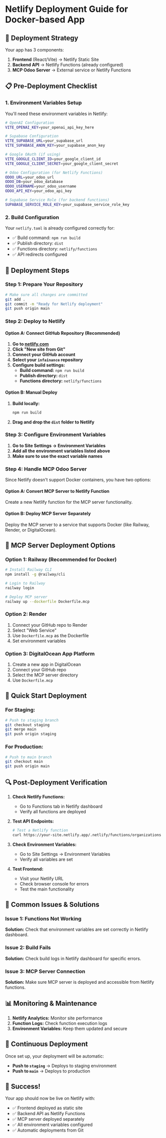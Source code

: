 # Netlify Deployment Guide for Docker-based App

## 🚀 **Deployment Strategy**

Your app has 3 components:
1. **Frontend** (React/Vite) → Netlify Static Site
2. **Backend API** → Netlify Functions (already configured)
3. **MCP Odoo Server** → External service or Netlify Functions

## 📋 **Pre-Deployment Checklist**

### 1. Environment Variables Setup
You'll need these environment variables in Netlify:

```bash
# OpenAI Configuration
VITE_OPENAI_KEY=your_openai_api_key_here

# Supabase Configuration  
VITE_SUPABASE_URL=your_supabase_url
VITE_SUPABASE_ANON_KEY=your_supabase_anon_key

# Google OAuth (if using)
VITE_GOOGLE_CLIENT_ID=your_google_client_id
VITE_GOOGLE_CLIENT_SECRET=your_google_client_secret

# Odoo Configuration (for Netlify Functions)
ODOO_URL=your_odoo_url
ODOO_DB=your_odoo_database
ODOO_USERNAME=your_odoo_username
ODOO_API_KEY=your_odoo_api_key

# Supabase Service Role (for backend functions)
SUPABASE_SERVICE_ROLE_KEY=your_supabase_service_role_key
```

### 2. Build Configuration
Your `netlify.toml` is already configured correctly for:
- ✅ Build command: `npm run build`
- ✅ Publish directory: `dist`
- ✅ Functions directory: `netlify/functions`
- ✅ API redirects configured

## 🚀 **Deployment Steps**

### Step 1: Prepare Your Repository

```bash
# Make sure all changes are committed
git add .
git commit -m "Ready for Netlify deployment"
git push origin main
```

### Step 2: Deploy to Netlify

#### Option A: Connect GitHub Repository (Recommended)

1. **Go to [netlify.com](https://netlify.com)**
2. **Click "New site from Git"**
3. **Connect your GitHub account**
4. **Select your `infainance` repository**
5. **Configure build settings:**
   - **Build command:** `npm run build`
   - **Publish directory:** `dist`
   - **Functions directory:** `netlify/functions`

#### Option B: Manual Deploy

1. **Build locally:**
   ```bash
   npm run build
   ```

2. **Drag and drop the `dist` folder to Netlify**

### Step 3: Configure Environment Variables

1. **Go to Site Settings → Environment Variables**
2. **Add all the environment variables listed above**
3. **Make sure to use the exact variable names**

### Step 4: Handle MCP Odoo Server

Since Netlify doesn't support Docker containers, you have two options:

#### Option A: Convert MCP Server to Netlify Function
Create a new Netlify function for the MCP server functionality.

#### Option B: Deploy MCP Server Separately
Deploy the MCP server to a service that supports Docker (like Railway, Render, or DigitalOcean).

## 🔧 **MCP Server Deployment Options**

### Option 1: Railway (Recommended for Docker)
```bash
# Install Railway CLI
npm install -g @railway/cli

# Login to Railway
railway login

# Deploy MCP server
railway up --dockerfile Dockerfile.mcp
```

### Option 2: Render
1. Connect your GitHub repo to Render
2. Select "Web Service"
3. Use `Dockerfile.mcp` as the Dockerfile
4. Set environment variables

### Option 3: DigitalOcean App Platform
1. Create a new app in DigitalOcean
2. Connect your GitHub repo
3. Select the MCP server directory
4. Use `Dockerfile.mcp`

## 🎯 **Quick Start Deployment**

### For Staging:
```bash
# Push to staging branch
git checkout staging
git merge main
git push origin staging
```

### For Production:
```bash
# Push to main branch  
git checkout main
git push origin main
```

## 🔍 **Post-Deployment Verification**

1. **Check Netlify Functions:**
   - Go to Functions tab in Netlify dashboard
   - Verify all functions are deployed

2. **Test API Endpoints:**
   ```bash
   # Test a Netlify function
   curl https://your-site.netlify.app/.netlify/functions/organizations
   ```

3. **Check Environment Variables:**
   - Go to Site Settings → Environment Variables
   - Verify all variables are set

4. **Test Frontend:**
   - Visit your Netlify URL
   - Check browser console for errors
   - Test the main functionality

## 🚨 **Common Issues & Solutions**

### Issue 1: Functions Not Working
**Solution:** Check that environment variables are set correctly in Netlify dashboard.

### Issue 2: Build Fails
**Solution:** Check build logs in Netlify dashboard for specific errors.

### Issue 3: MCP Server Connection
**Solution:** Make sure MCP server is deployed and accessible from Netlify functions.

## 📊 **Monitoring & Maintenance**

1. **Netlify Analytics:** Monitor site performance
2. **Function Logs:** Check function execution logs
3. **Environment Variables:** Keep them updated and secure

## 🔄 **Continuous Deployment**

Once set up, your deployment will be automatic:
- **Push to `staging`** → Deploys to staging environment
- **Push to `main`** → Deploys to production

## 🎉 **Success!**

Your app should now be live on Netlify with:
- ✅ Frontend deployed as static site
- ✅ Backend API as Netlify Functions  
- ✅ MCP server deployed separately
- ✅ All environment variables configured
- ✅ Automatic deployments from Git
